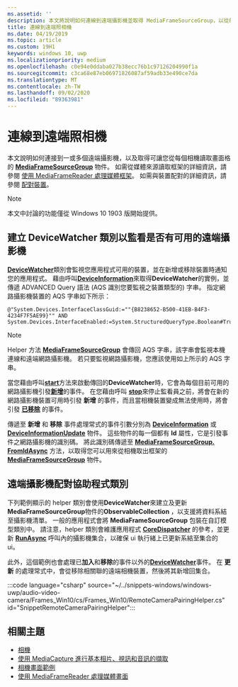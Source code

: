 ```yaml
---
ms.assetid: ''
description: 本文將說明如何連線到遠端攝影機並取得 MediaFrameSourceGroup，以從每個相機取出畫面格。
title: 連線到遠端照相機
ms.date: 04/19/2019
ms.topic: article
ms.custom: 19H1
keywords: windows 10, uwp
ms.localizationpriority: medium
ms.openlocfilehash: c0e94e0ddaba027b38ecc76b1c97126204990f1a
ms.sourcegitcommit: c3ca68e87eb06971826087af59adb33e490ce7da
ms.translationtype: MT
ms.contentlocale: zh-TW
ms.lasthandoff: 09/02/2020
ms.locfileid: "89363981"
---
```

# <a name="connect-to-remote-cameras"></a>連線到遠端照相機

本文說明如何連接到一或多個遠端攝影機，以及取得可讓您從每個相機讀取畫面格的 [**MediaFrameSourceGroup**](/uwp/api/Windows.Media.Capture.Frames.MediaFrameSourceGroup) 物件。 如需從媒體來源讀取框架的詳細資訊，請參閱 [使用 MediaFrameReader 處理媒體框架](process-media-frames-with-mediaframereader.md)。 如需與裝置配對的詳細資訊，請參閱 [配對裝置](../devices-sensors/pair-devices.md)。

> [!NOTE] 
> 本文中討論的功能僅從 Windows 10 1903 版開始提供。

## <a name="create-a-devicewatcher-class-to-watch-for-available-remote-cameras"></a>建立 DeviceWatcher 類別以監看是否有可用的遠端攝影機

[**DeviceWatcher**](/uwp/api/windows.devices.enumeration.devicewatcher)類別會監視您應用程式可用的裝置，並在新增或移除裝置時通知您的應用程式。 藉由呼叫[**DeviceInformation**](/uwp/api/windows.devices.enumeration.deviceinformation.createwatcher#Windows_Devices_Enumeration_DeviceInformation_CreateWatcher_System_String_)來取得**DeviceWatcher**的實例，並傳遞 ADVANCED Query 語法 (AQS 識別您要監視之裝置類型的) 字串。 指定網路攝影機裝置的 AQS 字串如下所示：

```
@"System.Devices.InterfaceClassGuid:=""{B8238652-B500-41EB-B4F3-4234F7F5AE99}"" AND System.Devices.InterfaceEnabled:=System.StructuredQueryType.Boolean#True"
```

> [!NOTE] 
> Helper 方法 [**MediaFrameSourceGroup**](/uwp/api/windows.media.capture.frames.mediaframesourcegroup.getdeviceselector) 會傳回 AQS 字串，該字串會監視本機連線和遠端網路攝影機。 若只要監視網路攝影機，您應該使用如上所示的 AQS 字串。


當您藉由呼叫[**start**](/uwp/api/windows.devices.enumeration.devicewatcher.start)方法來啟動傳回的**DeviceWatcher**時，它會為每個目前可用的網路攝影機引發[**新增**](/uwp/api/windows.devices.enumeration.devicewatcher.added)的事件。 在您藉由呼叫 [**stop**](/uwp/api/windows.devices.enumeration.devicewatcher.stop)來停止監看員之前，將會在新的網路攝影機裝置可用時引發 **新增** 的事件，而且當相機裝置變成無法使用時，將會引發 [**已移除**](/uwp/api/windows.devices.enumeration.devicewatcher.removed) 的事件。

傳遞至 **新增** 和 **移除** 事件處理常式的事件引數分別為 [**DeviceInformation**](/uwp/api/Windows.Devices.Enumeration.DeviceInformation) 或 [**DeviceInformationUpdate**](/uwp/api/windows.devices.enumeration.deviceinformationupdate) 物件。 這些物件的每一個都有 **Id** 屬性，它是引發事件之網路攝影機的識別碼。 將此識別碼傳遞至 [**MediaFrameSourceGroup. FromIdAsync**](/uwp/api/windows.media.capture.frames.mediaframesourcegroup.fromidasync) 方法，以取得您可以用來從相機取出框架的 [**MediaFrameSourceGroup**](/uwp/api/windows.media.capture.frames.mediaframesourcegroup.fromidasync) 物件。

## <a name="remote-camera-pairing-helper-class"></a>遠端攝影機配對協助程式類別

下列範例顯示的 helper 類別會使用**DeviceWatcher**來建立及更新**MediaFrameSourceGroup**物件的**ObservableCollection** ，以支援將資料系結至攝影機清單。 一般的應用程式會將 **MediaFrameSourceGroup** 包裝在自訂模型類別中。 請注意，helper 類別會維護應用程式 [**CoreDispatcher**](/uwp/api/Windows.UI.Core.CoreDispatcher) 的參考，並更新 [**RunAsync**](/uwp/api/windows.ui.core.coredispatcher.runasync) 呼叫內的攝影機集合，以確保 ui 執行緒上已更新系結至集合的 ui。

此外，這個範例也會處理已**加入**和**移除**的事件以外的[**DeviceWatcher**](/uwp/api/windows.devices.enumeration.devicewatcher.updated)事件。 在 **更新** 的處理常式中，會從移除相關聯的遠端相機裝置，然後將其新增回集合。

:::code language="csharp" source="~/../snippets-windows/windows-uwp/audio-video-camera/Frames_Win10/cs/Frames_Win10/RemoteCameraPairingHelper.cs" id="SnippetRemoteCameraPairingHelper":::


## <a name="related-topics"></a>相關主題

* [相機](camera.md)
* [使用 MediaCapture 進行基本相片、視訊和音訊的擷取](basic-photo-video-and-audio-capture-with-MediaCapture.md)
* [相機畫面範例](https://github.com/Microsoft/Windows-universal-samples/tree/master/Samples/CameraFrames)
* [使用 MediaFrameReader 處理媒體畫面](process-media-frames-with-mediaframereader.md)
 

 
